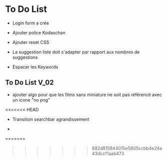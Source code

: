 # To Do List

- Login form a crée

- Ajouter police Kodaschan

- Ajouter reset CSS

- La suggestion liste doit s'adapter par rapport aux nombres de suggestions

- Espacer les Keywords

## To Do List V_02

- ajouter algo pour que les films sans miniature ne soit pas référencé avec un icone "no png"

<<<<<<< HEAD
- Transition searchbar agrandissement

- 
=======
>>>>>>> 682d815844015e5805ccbb4e24a43dccf1aab473
